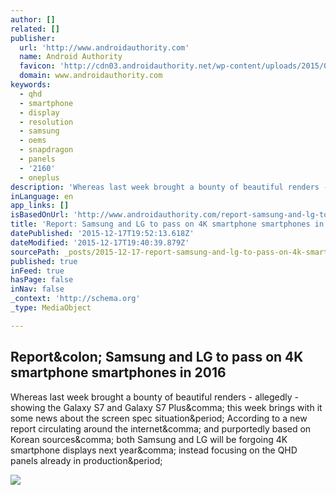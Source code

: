 ```yaml
---
author: []
related: []
publisher:
  url: 'http://www.androidauthority.com'
  name: Android Authority
  favicon: 'http://cdn03.androidauthority.net/wp-content/uploads/2015/07/favicon.png'
  domain: www.androidauthority.com
keywords:
  - qhd
  - smartphone
  - display
  - resolution
  - samsung
  - oems
  - snapdragon
  - panels
  - '2160'
  - oneplus
description: 'Whereas last week brought a bounty of beautiful renders - allegedly - showing the Galaxy S7 and Galaxy S7 Plus, this week brings with it some news about the screen spec situation. According to a new report circulating around the internet, and purportedly based on Korean sources, both Samsung and LG will be forgoing 4K smartphone displays next year, instead focusing on the QHD panels already in production.'
inLanguage: en
app_links: []
isBasedOnUrl: 'http://www.androidauthority.com/report-samsung-and-lg-to-pass-on-4k-smartphone-smartphones-in-2016-663208/'
title: 'Report: Samsung and LG to pass on 4K smartphone smartphones in 2016'
datePublished: '2015-12-17T19:52:13.618Z'
dateModified: '2015-12-17T19:40:39.879Z'
sourcePath: _posts/2015-12-17-report-samsung-and-lg-to-pass-on-4k-smartphone-smartphones.md
published: true
inFeed: true
hasPage: false
inNav: false
_context: 'http://schema.org'
_type: MediaObject

---
```

<article style=""><h1>Report&amp;colon; Samsung and LG to pass on 4K smartphone smartphones in 2016</h1><p>Whereas last week brought a bounty of beautiful renders - allegedly - showing the Galaxy S7 and Galaxy S7 Plus&amp;comma; this week brings with it some news about the screen spec situation&amp;period; According to a new report circulating around the internet&amp;comma; and purportedly based on Korean sources&amp;comma; both Samsung and LG will be forgoing 4K smartphone displays next year&amp;comma; instead focusing on the QHD panels already in production&amp;period;</p><img src="http://cdn02.androidauthority.net/wp-content/uploads/2014/10/4K-display-resolution.jpg" /></article>